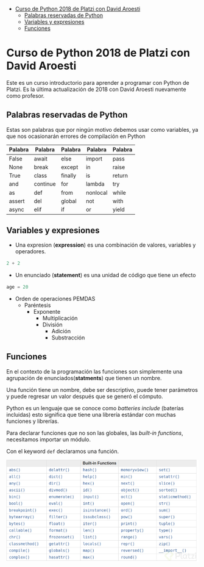 - [Curso de Python 2018 de Platzi con David Aroesti](#curso-de-python-2018-de-platzi-con-david-aroesti)
  - [Palabras reservadas de Python](#palabras-reservadas-de-python)
  - [Variables y expresiones](#variables-y-expresiones)
  - [Funciones](#funciones)

# Curso de Python 2018 de Platzi con David Aroesti

Este es un curso introductorio para aprender a programar con Python de Platzi. Es la última actualización de 2018 con David Aroesti nuevamente como profesor.

## Palabras reservadas de Python

Estas son palabras que por ningún motivo debemos usar como variables, ya que nos ocasionarán errores de compilación en Python

|Palabra|Palabra  |Palabra  |Palabra  |Palabra|
|-------|---------|---------|---------|-------|
| False | await   | else    | import  | pass  |
| None  | break   | except  | in      | raise |
| True  | class   | finally | is      | return|
| and   | continue| for     | lambda  | try   |
| as    | def     | from    | nonlocal| while |
| assert| del     | global  | not     | with  |
| async | elif    | if      | or      | yield |

## Variables y expresiones

- Una expresion (__expression__) es una combinación de valores, variables y operadores.

```python
2 + 2
```

- Un enunciado (__statement__) es una unidad de código que tiene un efecto

```python
age = 20
```

- Orden de operaciones PEMDAS
  - Paréntesis
    - Exponente
      - Multiplicación
      - División
        - Adición
        - Substracción

## Funciones

En el contexto de la programación las funciones son simplemente una agrupación de enunciados(__statments__) que tienen un nombre.

Una función tiene un nombre, debe ser descriptivo, puede tener parámetros y puede regresar un valor después que se generó el cómputo.

Python es un lenguaje que se conoce como _batteries include_ (baterías incluidas) esto significa que tiene una librería estándar con muchas funciones y librerías.

Para declarar funciones que no son las globales, las _built-in functions_, necesitamos importar un módulo.

Con el keyword `def` declaramos una función.

![Tabla de Funciones Built-In de Python](./assets/python-built-in-functions.jpg)